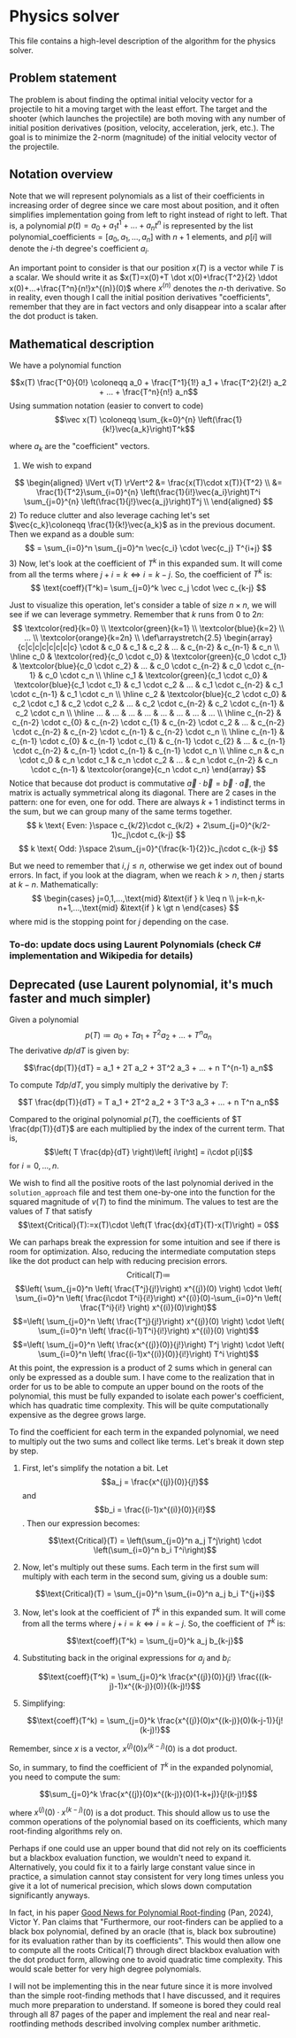 # Physics solver
This file contains a high-level description of the algorithm for the physics solver.

## Problem statement
The problem is about finding the optimal initial velocity vector for a projectile to hit a moving target with the least effort. The target and the shooter (which launches the projectile) are both moving with any number of initial position derivatives (position, velocity, acceleration, jerk, etc.). The goal is to minimize the 2-norm (magnitude) of the initial velocity vector of the projectile.

## Notation overview
Note that we will represent polynomials as a list of their coefficients in increasing order of degree since we care most about position, and it often simplifies implementation going from left to right instead of right to left. That is, a polynomial $p(t)=a_0+a_1 t^1+...+a_n t^n$ is represented by the list $\text{polynomial\_coefficients}=[a_0,a_1,...,a_n]$ with $n+1$ elements, and $p[i]$ will denote the $i$-th degree's coefficient $a_i$.

An important point to consider is that our position $x(T)$ is a vector while $T$ is a scalar. We should write it as $x(T)=x(0)+T \dot x(0)+\frac{T^2}{2} \ddot x(0)+...+\frac{T^n}{n!}x^{(n)}(0)$ where $x^{(n)}$ denotes the $n$-th derivative. So in reality, even though I call the initial position derivatives "coefficients", remember that they are in fact vectors and only disappear into a scalar after the dot product is taken.

## Mathematical description

We have a polynomial function

$$x(T) \frac{T^0}{0!} \coloneqq a_0 + \frac{T^1}{1!} a_1 + \frac{T^2}{2!} a_2  + ... + \frac{T^n}{n!} a_n$$
Using summation notation (easier to convert to code)
$$\vec x(T) \coloneqq \sum_{k=0}^{n} \left(\frac{1}{k!}\vec{a_k}\right)T^k$$

where $a_k$ are the "coefficient" vectors. 
1) We wish to expand 

$$
\begin{aligned}
\lVert v(T) \rVert^2 &= \frac{x(T)\cdot x(T)}{T^2}
\\
&= \frac{1}{T^2}\sum_{i=0}^{n} \left(\frac{1}{i!}\vec{a_i}\right)T^i \sum_{j=0}^{n} \left(\frac{1}{j!}\vec{a_j}\right)T^j 
\\
\end{aligned}
$$
2) To reduce clutter and also leverage caching let's set $\vec{c_k}\coloneqq \frac{1}{k!}\vec{a_k}$ as in the previous document. Then we expand as a double sum:
$$
= \sum_{i=0}^n \sum_{j=0}^n \vec{c_i} \cdot \vec{c_j} T^{i+j}
$$
3) Now, let's look at the coefficient of $T^k$ in this expanded sum. It will come from all the terms where $j+i=k\iff i=k-j$. So, the coefficient of $T^k$ is:
$$
\text{coeff}(T^k)= \sum_{j=0}^k \vec c_j \cdot \vec c_{k-j}
$$

Just to visualize this operation, let's consider a table of size $n \times n$, we will see if we can leverage symmetry. Remember that $k$ runs from $0$ to $2n$:
$$
\textcolor{red}{k=0}
\\
\textcolor{green}{k=1}
\\
\textcolor{blue}{k=2}
\\
...
\\
\textcolor{orange}{k=2n}
\\
\def\arraystretch{2.5}
\begin{array}{c|c|c|c|c|c|c|c}
\cdot & c_0 & c_1 & c_2 & ... & c_{n-2} & c_{n-1} & c_n 
\\ \hline
c_0 & \textcolor{red}{c_0 \cdot c_0} & \textcolor{green}{c_0 \cdot c_1} & \textcolor{blue}{c_0 \cdot c_2} & ... & c_0 \cdot c_{n-2} & c_0 \cdot c_{n-1} & c_0 \cdot c_n
\\ \hline
c_1 & \textcolor{green}{c_1 \cdot c_0} & \textcolor{blue}{c_1 \cdot c_1} & c_1 \cdot c_2 & ... & c_1 \cdot c_{n-2} & c_1 \cdot c_{n-1} & c_1 \cdot c_n
\\ \hline
c_2 & \textcolor{blue}{c_2 \cdot c_0} & c_2 \cdot c_1 & c_2 \cdot c_2 & ... & c_2 \cdot c_{n-2} & c_2 \cdot c_{n-1} & c_2 \cdot c_n
\\ \hline
... & ... & ... & ... & ... & ... & ... & ...
\\ \hline
c_{n-2} & c_{n-2} \cdot c_{0} & c_{n-2} \cdot c_{1} & c_{n-2} \cdot c_2 & ... & c_{n-2} \cdot c_{n-2} & c_{n-2} \cdot c_{n-1} & c_{n-2} \cdot c_n
\\ \hline
c_{n-1} & c_{n-1} \cdot c_{0} & c_{n-1} \cdot c_{1} & c_{n-1} \cdot c_{2} & ... & c_{n-1} \cdot c_{n-2} & c_{n-1} \cdot c_{n-1} & c_{n-1} \cdot c_n
\\ \hline
c_n & c_n \cdot c_0 & c_n \cdot c_1 & c_n \cdot c_2 & ... & c_n \cdot c_{n-2} & c_n \cdot c_{n-1} & \textcolor{orange}{c_n \cdot c_n}
\end{array}
$$
Notice that because dot product is commutative $\vec a \cdot \vec b = \vec b \cdot \vec a$, the matrix is actually symmetrical along its diagonal. 
There are 2 cases in the pattern: one for even, one for odd. There are always $k+1$ indistinct terms in the sum, but we can group many of the same terms together.
$$
k \text{ Even: }\space c_{k/2}\cdot c_{k/2} + 2\sum_{j=0}^{k/2-1}c_j\cdot c_{k-j}
$$
$$
k \text{ Odd: }\space 2\sum_{j=0}^{\frac{k-1}{2}}c_j\cdot c_{k-j}
$$

But we need to remember that $i,j\leq n$, otherwise we get index out of bound errors. In fact, if you look at the diagram, when we reach $k>n$, then $j$ starts at $k-n$. Mathematically:
$$
\begin{cases}
j=0,1,...,\text{mid} &\text{if } k \leq n
\\
j=k-n,k-n+1,...,\text{mid} &\text{if } k \gt n
\end{cases}
$$
where $\text{mid}$ is the stopping point for $j$ depending on the case.

### To-do: update docs using Laurent Polynomials (check C# implementation and Wikipedia for details)

## Deprecated (use Laurent polynomial, it's much faster and much simpler)
Given a polynomial
$$p(T) \coloneqq a_0 + T a_1 + T^2 a_2  + ... + T^n a_n$$
The derivative $dp/dT$ is given by:

$$\frac{dp(T)}{dT} = a_1 + 2T a_2 + 3T^2 a_3 + ... + n T^{n-1} a_n$$

To compute $T dp/dT$, you simply multiply the derivative by $T$:

$$T \frac{dp(T)}{dT} = T a_1 + 2T^2 a_2  + 3 T^3 a_3 + ... + n T^n a_n$$

Compared to the original polynomial $p(T)$, the coefficients of $T \frac{dp(T)}{dT}$ are each multiplied by the index of the current term. That is, $$\left( T \frac{dp}{dT} \right)\left[ i\right] = i\cdot p[i]$$ for $i=0,...,n$.

We wish to find all the positive roots of the last polynomial derived in the `solution_approach` file and test them one-by-one into the function for the squared magnitude of $v(T)$ to find the minimum. The values to test are the values of $T$ that satisfy $$\text{Critical}(T):=x(T)\cdot \left(T \frac{dx}{dT}(T)-x(T)\right) = 0$$

We can parhaps break the expression for some intuition and see if there is room for optimization. Also, reducing the intermediate computation steps like the dot product can help with reducing precision errors.
$$\text{Critical}(T)\coloneqq$$
$$\left( \sum_{j=0}^n \left( \frac{T^j}{j!}\right) x^{(j)}(0) \right) \cdot \left( \sum_{i=0}^n \left( \frac{i\cdot T^i}{i!}\right) x^{(i)}(0)-\sum_{i=0}^n \left( \frac{T^i}{i!} \right) x^{(i)}(0)\right)$$
$$=\left( \sum_{j=0}^n \left( \frac{T^j}{j!}\right) x^{(j)}(0) \right) \cdot \left( \sum_{i=0}^n \left( \frac{(i-1)T^i}{i!}\right) x^{(i)}(0) \right)$$
$$=\left( \sum_{j=0}^n \left( \frac{x^{(j)}(0)}{j!}\right) T^j \right) \cdot \left( \sum_{i=0}^n \left( \frac{(i-1)x^{(i)}(0)}{i!}\right) T^i \right)$$
At this point, the expression is a product of 2 sums which in general can only be expressed as a double sum. I have come to the realization that in order for us to be able to compute an upper bound on the roots of the polynomial, this must be fully expanded to isolate each power's coefficient, which has quadratic time complexity. This will be quite computationally expensive as the degree grows large.

To find the coefficient for each term in the expanded polynomial, we need to multiply out the two sums and collect like terms. Let's break it down step by step.

1) First, let's simplify the notation a bit. Let $$a_j = \frac{x^{(j)}(0)}{j!}$$ and $$b_i = \frac{(i-1)x^{(i)}(0)}{i!}$$. Then our expression becomes:

   $$\text{Critical}(T) = \left(\sum_{j=0}^n a_j T^j\right) \cdot \left(\sum_{i=0}^n b_i T^i\right)$$

2) Now, let's multiply out these sums. Each term in the first sum will multiply with each term in the second sum, giving us a double sum:

   $$\text{Critical}(T) = \sum_{j=0}^n \sum_{i=0}^n a_j b_i T^{j+i}$$

3) Now, let's look at the coefficient of $T^k$ in this expanded sum. It will come from all the terms where $j+i=k\iff i=k-j$. So, the coefficient of $T^k$ is:

   $$\text{coeff}(T^k) = \sum_{j=0}^k a_j b_{k-j}$$

4) Substituting back in the original expressions for $a_j$ and $b_i$:

   $$\text{coeff}(T^k) = \sum_{j=0}^k \frac{x^{(j)}(0)}{j!} \frac{((k-j)-1)x^{(k-j)}(0)}{(k-j)!}$$

5) Simplifying:

   $$\text{coeff}(T^k) = \sum_{j=0}^k \frac{x^{(j)}(0)x^{(k-j)}(0)(k-j-1)}{j!(k-j)!}$$

Remember, since $x$ is a vector, $x^{(j)}(0)x^{(k-j)}(0)$ is a dot product.

So, in summary, to find the coefficient of $T^k$ in the expanded polynomial, you need to compute the sum:

$$\sum_{j=0}^k \frac{x^{(j)}(0)x^{(k-j)}(0)(1-k+j)}{j!(k-j)!}$$

where $x^{(j)}(0)\cdot x^{(k-j)}(0)$ is a dot product.
This should allow us to use the common operations of the polynomial based on its coefficients, which many root-finding algorithms rely on.

Perhaps if one could use an upper bound that did not rely on its coefficients but a blackbox evaluation function, we wouldn't need to expand it. Alternatively, you could fix it to a fairly large constant value since in practice, a simulation cannot stay consistent for very long times unless you give it a lot of numerical precision, which slows down computation significantly anyways. 

In fact, in his paper [Good News for Polynomial Root-finding](https://arxiv.org/abs/1805.12042) (Pan, 2024), Victor Y. Pan claims that "Furthermore, our root-finders can be applied to a black box polynomial, defined by an oracle (that is, black box subroutine) for its evaluation rather than by its coefficients".  This would then allow one to compute all the roots $\text{Critical}(T)$ through direct blackbox evaluation with the dot product form, allowing one to avoid quadratic time complexity. This would scale better for very high degree polynomials.

I will not be implementing this in the near future since it is more involved than the simple root-finding methods that I have discussed, and it requires much more preparation to understand. If someone is bored they could real through all 87 pages of the paper and implement the real and near real-rootfinding methods described involving complex number arithmetic.
